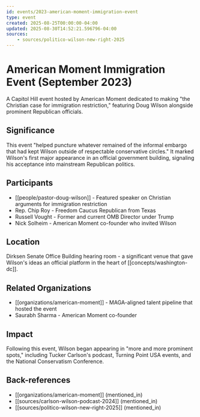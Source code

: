 ```yaml
---
id: events/2023-american-moment-immigration-event
type: event
created: 2025-08-25T00:00:00-04:00
updated: 2025-08-30T14:52:21.596796-04:00
sources:
    - sources/politico-wilson-new-right-2025
---
```


# American Moment Immigration Event (September 2023)

A Capitol Hill event hosted by American Moment dedicated to making "the Christian case for immigration restriction," featuring Doug Wilson alongside prominent Republican officials.

## Significance

This event "helped puncture whatever remained of the informal embargo that had kept Wilson outside of respectable conservative circles." It marked Wilson's first major appearance in an official government building, signaling his acceptance into mainstream Republican politics.

## Participants

- [[people/pastor-doug-wilson]] - Featured speaker on Christian arguments for immigration restriction
- Rep. Chip Roy - Freedom Caucus Republican from Texas
- Russell Vought - Former and current OMB Director under Trump
- Nick Solheim - American Moment co-founder who invited Wilson

## Location

Dirksen Senate Office Building hearing room - a significant venue that gave Wilson's ideas an official platform in the heart of [[concepts/washington-dc]].

## Related Organizations

- [[organizations/american-moment]] - MAGA-aligned talent pipeline that hosted the event
- Saurabh Sharma - American Moment co-founder

## Impact

Following this event, Wilson began appearing in "more and more prominent spots," including Tucker Carlson's podcast, Turning Point USA events, and the National Conservatism Conference.

## Back-references
<!-- Auto-maintained by the system -->
- [[organizations/american-moment]] (mentioned_in)
- [[sources/carlson-wilson-podcast-2024]] (mentioned_in)
- [[sources/politico-wilson-new-right-2025]] (mentioned_in)

